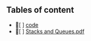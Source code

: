 ## Tables of content
- 📁[ ] [code](./code)
- 📄[ ] [Stacks and Queues.pdf](./Stacks%20and%20Queues.pdf)

